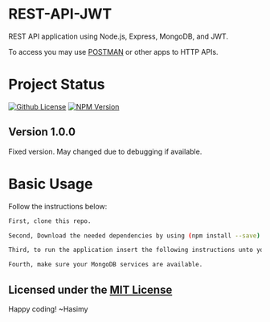 # REST-API-JWT
REST API application using Node.js, Express, MongoDB, and JWT.

To access you may use [POSTMAN](https://getpostman.com) or other apps to HTTP APIs.



# Project Status

[![Github License](https://img.shields.io/badge/License-MIT-yellow.svg)](https://raw.githubusercontent.com/hasimy-as/UKL-2/master/LICENSE)
[![NPM Version](https://img.shields.io/npm/v/npm.svg)](https://www.npmjs.com/)




## Version 1.0.0

Fixed version. May changed due to debugging if available.



# Basic Usage

Follow the instructions below:

```sh
First, clone this repo.

Second, Download the needed dependencies by using (npm install --save).

Third, to run the application insert the following instructions unto your Terminal (npm run server).

Fourth, make sure your MongoDB services are available.

```



## Licensed under the [MIT License](https://raw.githubusercontent.com/hasimy-as/UKL-2/master/LICENSE)

Happy coding!
~Hasimy
